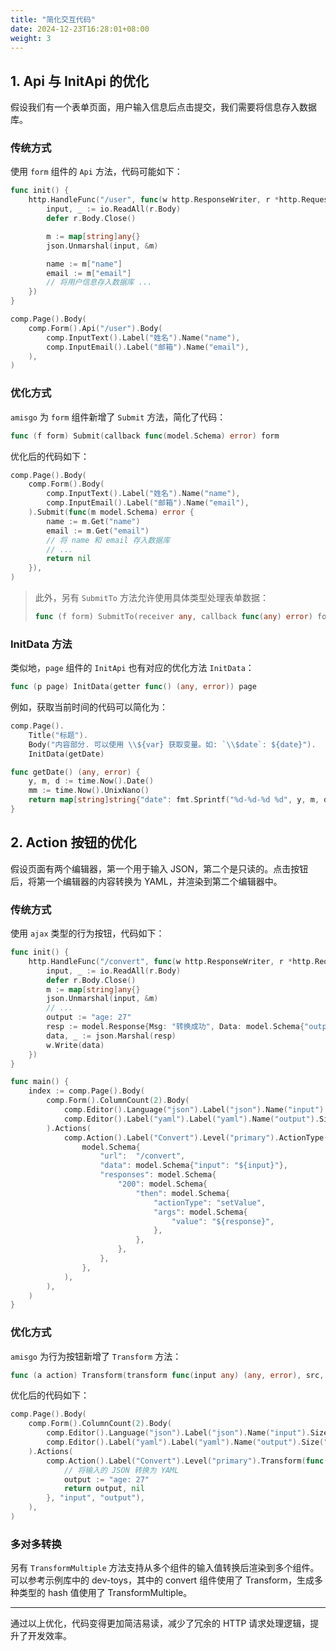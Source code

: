 ```yaml
---
title: "简化交互代码"
date: 2024-12-23T16:28:01+08:00
weight: 3
---
```


## 1. Api 与 InitApi 的优化

假设我们有一个表单页面，用户输入信息后点击提交，我们需要将信息存入数据库。

### 传统方式

使用 `form` 组件的 `Api` 方法，代码可能如下：

```go
func init() {
    http.HandleFunc("/user", func(w http.ResponseWriter, r *http.Request) {
        input, _ := io.ReadAll(r.Body)
        defer r.Body.Close()

        m := map[string]any{}
        json.Unmarshal(input, &m)

        name := m["name"]
        email := m["email"]
        // 将用户信息存入数据库 ...
    })
}

comp.Page().Body(
    comp.Form().Api("/user").Body(
        comp.InputText().Label("姓名").Name("name"),
        comp.InputEmail().Label("邮箱").Name("email"),
    ),
)
```

### 优化方式

`amisgo` 为 `form` 组件新增了 `Submit` 方法，简化了代码：

```go
func (f form) Submit(callback func(model.Schema) error) form
```

优化后的代码如下：

```go
comp.Page().Body(
    comp.Form().Body(
        comp.InputText().Label("姓名").Name("name"),
        comp.InputEmail().Label("邮箱").Name("email"),
    ).Submit(func(m model.Schema) error {
        name := m.Get("name")
        email := m.Get("email")
        // 将 name 和 email 存入数据库
        // ...
        return nil
    }),
)
```

> 此外，另有 `SubmitTo` 方法允许使用具体类型处理表单数据：
>
> ```go
> func (f form) SubmitTo(receiver any, callback func(any) error) form
> ```

### InitData 方法

类似地，`page` 组件的 `InitApi` 也有对应的优化方法 `InitData`：

```go
func (p page) InitData(getter func() (any, error)) page
```

例如，获取当前时间的代码可以简化为：

```go
comp.Page().
    Title("标题").
    Body("内容部分. 可以使用 \\${var} 获取变量。如: `\\$date`: ${date}").
    InitData(getDate)

func getDate() (any, error) {
    y, m, d := time.Now().Date()
    mm := time.Now().UnixNano()
    return map[string]string{"date": fmt.Sprintf("%d-%d-%d %d", y, m, d, mm)}, nil
}
```

## 2. Action 按钮的优化

假设页面有两个编辑器，第一个用于输入 JSON，第二个是只读的。点击按钮后，将第一个编辑器的内容转换为 YAML，并渲染到第二个编辑器中。

### 传统方式

使用 `ajax` 类型的行为按钮，代码如下：

```go
func init() {
    http.HandleFunc("/convert", func(w http.ResponseWriter, r *http.Request) {
        input, _ := io.ReadAll(r.Body)
        defer r.Body.Close()
        m := map[string]any{}
        json.Unmarshal(input, &m)
        // ...
        output := "age: 27"
        resp := model.Response{Msg: "转换成功", Data: model.Schema{"output": output}} // 这里的 key 值必须是第二个编辑器的 name
        data, _ := json.Marshal(resp)
        w.Write(data)
    })
}

func main() {
    index := comp.Page().Body(
        comp.Form().ColumnCount(2).Body(
            comp.Editor().Language("json").Label("json").Name("input").Size("xxl"),
            comp.Editor().Label("yaml").Label("yaml").Name("output").Size("xxl").ReadOnly(true),
        ).Actions(
            comp.Action().Label("Convert").Level("primary").ActionType("ajax").Api(
                model.Schema{
                    "url":  "/convert",
                    "data": model.Schema{"input": "${input}"},
                    "responses": model.Schema{
                        "200": model.Schema{
                            "then": model.Schema{
                                "actionType": "setValue",
                                "args": model.Schema{
                                    "value": "${response}",
                                },
                            },
                        },
                    },
                },
            ),
        ),
    )
}
```

### 优化方式

`amisgo` 为行为按钮新增了 `Transform` 方法：

```go
func (a action) Transform(transform func(input any) (any, error), src, dst string) action
```

优化后的代码如下：

```go
comp.Page().Body(
    comp.Form().ColumnCount(2).Body(
        comp.Editor().Language("json").Label("json").Name("input").Size("xxl"),
        comp.Editor().Label("yaml").Label("yaml").Name("output").Size("xxl").ReadOnly(true),
    ).Actions(
        comp.Action().Label("Convert").Level("primary").Transform(func(input any) (any, error) {
            // 将输入的 JSON 转换为 YAML
            output := "age: 27"
            return output, nil
        }, "input", "output"),
    ),
)
```

### 多对多转换

另有 `TransformMultiple` 方法支持从多个组件的输入值转换后渲染到多个组件。可以参考示例库中的 dev-toys，其中的 convert 组件使用了 Transform，生成多种类型的 hash 值使用了 TransformMultiple。

---

通过以上优化，代码变得更加简洁易读，减少了冗余的 HTTP 请求处理逻辑，提升了开发效率。

